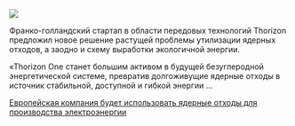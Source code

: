 <!--2025-05-17 13:27:47-->
<div class="yb">
  <div class="rss habr"><img src="https://habrastorage.org/getpro/habr/upload_files/a74/3ce/549/a743ce549e9184b369d6d1aecc26240f.jpeg" /><p>Франко-голландский стартап в области передовых технологий Thorizon предложил новое решение растущей проблемы утилизации ядерных отходов, а заодно и схему выработки экологичной энергии.</p><p>«Thorizon One станет большим активом в будущей безуглеродной энергетической системе, превратив долгоживущие ядерные отходы в источник стабильной, доступной и гибкой энергии ... <p class="titl"><a href="https://habr.com/ru/news/910264/?utm_source=habrahabr&utm_medium=rss&utm_campaign=910264">Европейская компания будет использовать ядерные отходы для производства электроэнергии</a></p></div>
</div>
